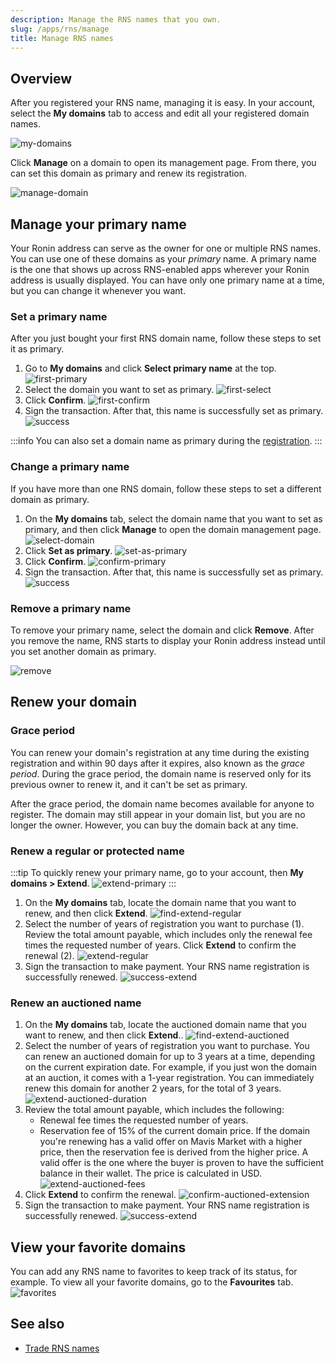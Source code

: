 ```yaml
---
description: Manage the RNS names that you own.
slug: /apps/rns/manage
title: Manage RNS names
---
```


## Overview

After you registered your RNS name, managing it is easy. In your account, select the **My domains** tab to access and edit all your registered domain names.

![my-domains](assets/manage/my-domains.png)

Click **Manage** on a domain to open its management page. From there, you can set this domain as primary and renew its registration.

![manage-domain](assets/manage/manage-domain.png)

## Manage your primary name

Your Ronin address can serve as the owner for one or multiple RNS names. You can use one of these domains as your *primary* name. A primary name is the one that shows up across RNS-enabled apps wherever your Ronin address is usually displayed. You can have only one primary name at a time, but you can change it whenever you want.

### Set a primary name

After you just bought your first RNS domain name, follow these steps to set it as primary.

1. Go to **My domains** and click **Select primary name** at the top.
![first-primary](assets/manage/first-primary.png)
1. Select the domain you want to set as primary.
![first-select](assets/manage/first-select.png)
1. Click **Confirm**.
![first-confirm](assets/manage/confirm-primary.png)
1. Sign the transaction. After that, this name is successfully set as primary.
![success](assets/manage/success-set-as-primary.png)

:::info
You can also set a domain name as primary during the [registration](./guides/register/regular.md).
:::

### Change a primary name

If you have more than one RNS domain, follow these steps to set a different domain as primary.

1. On the **My domains** tab, select the domain name that you want to set as primary, and then click **Manage** to open the domain management page.
![select-domain](assets/manage/select-domain.png)
1. Click **Set as primary**.
![set-as-primary](assets/manage/set-as-primary.png)
1. Click **Confirm**.
![confirm-primary](assets/manage/confirm-primary.png)
1. Sign the transaction. After that, this name is successfully set as primary.
![success](assets/manage/success-set-as-primary.png)

### Remove a primary name

To remove your primary name, select the domain and click **Remove**. After you remove the name, RNS starts to display your Ronin address instead until you set another domain as primary.

![remove](assets/manage/remove-primary.png)

## Renew your domain

### Grace period

You can renew your domain's registration at any time during the existing registration and within 90 days after it expires, also known as the *grace period*. During the grace period, the domain name is reserved only for its previous owner to renew it, and it can't be set as primary.

After the grace period, the domain name becomes available for anyone to register. The domain may still appear in your domain list, but you are no longer the owner. However, you can buy the domain back at any time.

### Renew a regular or protected name

:::tip
To quickly renew your primary name, go to your account, then **My domains > Extend**.
![extend-primary](assets/manage/extend-primary.png)
:::

1. On the **My domains** tab, locate the domain name that you want to renew, and then click **Extend**.
![find-extend-regular](assets/manage/find-extend-regular.png)
1. Select the number of years of registration you want to purchase (1). Review the total amount payable, which includes only the renewal fee times the requested number of years. Click **Extend** to confirm the renewal (2).
![extend-regular](assets/manage/extend-regular.png)
1. Sign the transaction to make payment. Your RNS name registration is successfully renewed.
![success-extend](assets/manage/success-extend.png)

### Renew an auctioned name

1. On the **My domains** tab, locate the auctioned domain name that you want to renew, and then click **Extend**..
![find-extend-auctioned](assets/manage/find-extend-auctioned.png)
1. Select the number of years of registration you want to purchase. You can renew an auctioned domain for up to 3 years at a time, depending on the current expiration date. For example, if you just won the domain at an auction, it comes with a 1-year registration. You can immediately renew this domain for another 2 years, for the total of 3 years.
![extend-auctioned-duration](assets/manage/extend-auctioned-duration.png)
1. Review the total amount payable, which includes the following:
   * Renewal fee times the requested number of years.
   * Reservation fee of 15% of the current domain price. If the domain you're renewing has a valid offer on Mavis Market with a higher price, then the reservation fee is derived from the higher price. A valid offer is the one where the buyer is proven to have the sufficient balance in their wallet. The price is calculated in USD.
![extend-auctioned-fees](assets/manage/extend-auctioned-fees.png)
1. Click **Extend** to confirm the renewal.
![confirm-auctioned-extension](assets/manage/confirm-extend-auctioned.png)
1. Sign the transaction to make payment. Your RNS name registration is successfully renewed.
![success-extend](assets/manage/success-extend.png)

## View your favorite domains

You can add any RNS name to favorites to keep track of its status, for example. To view all your favorite domains, go to the **Favourites** tab.
![favorites](assets/manage/favorites.png)

## See also

* [Trade RNS names](./trade.md)
